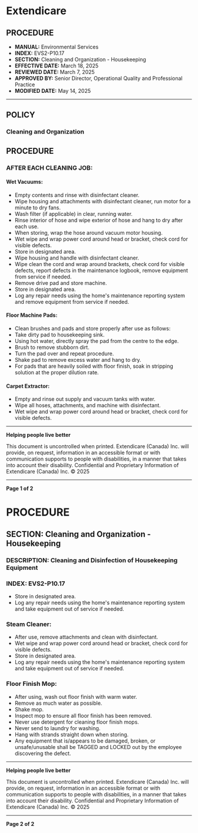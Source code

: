 # Extendicare

## PROCEDURE

- **MANUAL:** Environmental Services
- **INDEX:** EVS2-P10.17
- **SECTION:** Cleaning and Organization - Housekeeping
- **EFFECTIVE DATE:** March 18, 2025
- **REVIEWED DATE:** March 7, 2025
- **APPROVED BY:** Senior Director, Operational Quality and Professional Practice
- **MODIFIED DATE:** May 14, 2025

----

## POLICY

### Cleaning and Organization

## PROCEDURE

### AFTER EACH CLEANING JOB:

#### Wet Vacuums:
- Empty contents and rinse with disinfectant cleaner.
- Wipe housing and attachments with disinfectant cleaner, run motor for a minute to dry fans.
- Wash filter (if applicable) in clear, running water.
- Rinse interior of hose and wipe exterior of hose and hang to dry after each use.
- When storing, wrap the hose around vacuum motor housing.
- Wet wipe and wrap power cord around head or bracket, check cord for visible defects.
- Store in designated area.
- Wipe housing and handle with disinfectant cleaner.
- Wipe clean the cord and wrap around brackets, check cord for visible defects, report defects in the maintenance logbook, remove equipment from service if needed.
- Remove drive pad and store machine.
- Store in designated area.
- Log any repair needs using the home's maintenance reporting system and remove equipment from service if needed.

#### Floor Machine Pads:
- Clean brushes and pads and store properly after use as follows:
- Take dirty pad to housekeeping sink.
- Using hot water, directly spray the pad from the centre to the edge.
- Brush to remove stubborn dirt.
- Turn the pad over and repeat procedure.
- Shake pad to remove excess water and hang to dry.
- For pads that are heavily soiled with floor finish, soak in stripping solution at the proper dilution rate.

#### Carpet Extractor:
- Empty and rinse out supply and vacuum tanks with water.
- Wipe all hoses, attachments, and machine with disinfectant.
- Wet wipe and wrap power cord around head or bracket, check cord for visible defects.

----

**Helping people live better**

This document is uncontrolled when printed. Extendicare (Canada) Inc. will provide, on request, information in an accessible format or with communication supports to people with disabilities, in a manner that takes into account their disability. Confidential and Proprietary Information of Extendicare (Canada) Inc. © 2025

----

**Page 1 of 2**

# PROCEDURE

## SECTION: Cleaning and Organization - Housekeeping
### DESCRIPTION: Cleaning and Disinfection of Housekeeping Equipment
### INDEX: EVS2-P10.17

- Store in designated area.
- Log any repair needs using the home's maintenance reporting system and take equipment out of service if needed.

### Steam Cleaner:
- After use, remove attachments and clean with disinfectant.
- Wet wipe and wrap power cord around head or bracket, check cord for visible defects.
- Store in designated area.
- Log any repair needs using the home's maintenance reporting system and take equipment out of service if needed.

### Floor Finish Mop:
- After using, wash out floor finish with warm water.
- Remove as much water as possible.
- Shake mop.
- Inspect mop to ensure all floor finish has been removed.
- Never use detergent for cleaning floor finish mops.
- Never send to laundry for washing.
- Hang with strands straight down when storing.
- Any equipment that is/appears to be damaged, broken, or unsafe/unusable shall be TAGGED and LOCKED out by the employee discovering the defect.

----

**Helping people live better**

This document is uncontrolled when printed. Extendicare (Canada) Inc. will provide, on request, information in an accessible format or with communication supports to people with disabilities, in a manner that takes into account their disability. Confidential and Proprietary Information of Extendicare (Canada) Inc. © 2025

----

**Page 2 of 2**